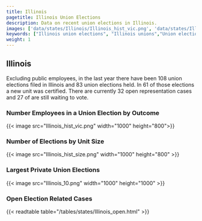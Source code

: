 ```yaml
---
title: Illinois
pagetitle: Illinois Union Elections
description: Data on recent union elections in Illinois.
images: ['data/states/Illinois/Illinois_hist_vic.png', 'data/states/Illinois/Illinois_hist_size.png', 'data/states/Illinois/Illinois_10.png']
keywords: ["Illinois union elections", "Illinois unions","Union elections"]
weight: 1
---
```

##  Illinois

Excluding public employees, in the last year there have been 108 union elections filed in Illinois and 83 union elections held. In 61 of those elections a new unit was certified. There are currently 32 open representation cases and 27 of are still waiting to vote.

### Number Employees in a Union Election by Outcome
{{< image src="Illinois_hist_vic.png" width="1000" height="800">}}

### Number of Elections by Unit Size
{{< image src="Illinois_hist_size.png" width="1000" height="800" >}}

### Largest Private Union Elections
{{< image src="Illinois_10.png" width="1000" height="1000"  >}}

### Open Election Related Cases
{{< readtable table="/tables/states/Illinois_open.html" >}}

